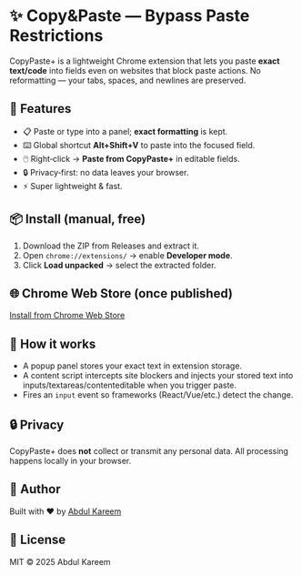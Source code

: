 # ✨ Copy&Paste — Bypass Paste Restrictions

CopyPaste+ is a lightweight Chrome extension that lets you paste **exact text/code** into fields even on websites that block paste actions. No reformatting — your tabs, spaces, and newlines are preserved.

## 🚀 Features
- 📋 Paste or type into a panel; **exact formatting** is kept.
- ⌨️ Global shortcut **Alt+Shift+V** to paste into the focused field.
- 🖱️ Right‑click → **Paste from CopyPaste+** in editable fields.
- 🔒 Privacy‑first: no data leaves your browser.
- ⚡ Super lightweight & fast.

## 📦 Install (manual, free)
1. Download the ZIP from Releases and extract it.
2. Open `chrome://extensions/` → enable **Developer mode**.
3. Click **Load unpacked** → select the extracted folder.

## 🌐 Chrome Web Store (once published)
[Install from Chrome Web Store](https://chromewebstore.google.com/detail/pagnbhhldloillnhfohghnielmnianlh?utm_source=item-share-cb)
## 🧠 How it works
- A popup panel stores your exact text in extension storage.
- A content script intercepts site blockers and injects your stored text into inputs/textareas/contenteditable when you trigger paste.
- Fires an `input` event so frameworks (React/Vue/etc.) detect the change.

## 🔒 Privacy
CopyPaste+ does **not** collect or transmit any personal data. All processing happens locally in your browser.

## 👤 Author
Built with ❤️ by [Abdul Kareem](https://www.linkedin.com/in/mohamedabdul-kareem)

## 📝 License
MIT © 2025 Abdul Kareem
